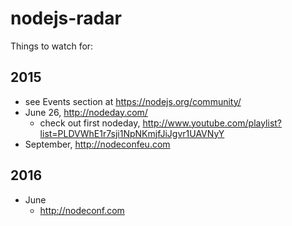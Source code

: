 # nodejs-radar

Things to watch for:

## 2015

* see Events section at https://nodejs.org/community/
* June 26, http://nodeday.com/
  * check out first nodeday, http://www.youtube.com/playlist?list=PLDVWhE1r7sji1NpNKmjfJiJgvr1UAVNyY
* September, http://nodeconfeu.com

## 2016

* June
  * http://nodeconf.com
